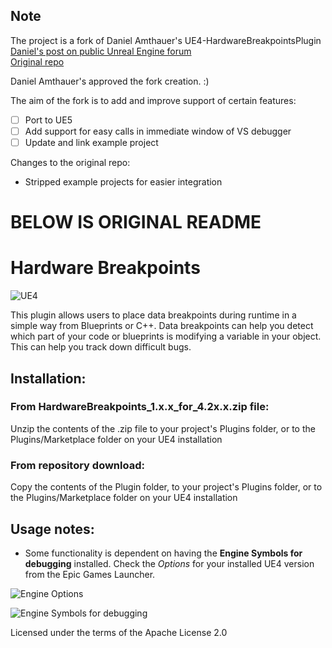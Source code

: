 ## Note

The project is a fork of Daniel Amthauer's UE4-HardwareBreakpointsPlugin  
[Daniel's post on public Unreal Engine forum](https://forums.unrealengine.com/t/free-hardware-breakpoints-a-plugin-to-let-you-set-data-breakpoints-on-any-variable-bp-or-c/210251)  
[Original repo](https://bitbucket.org/damthauer/ue4-hardwarebreakpointsplugin/src/master/)  

Daniel Amthauer's approved the fork creation. :)

The aim of the fork is to add and improve support of certain features:
- [ ] Port to UE5
- [ ] Add support for easy calls in immediate window of VS debugger
- [ ] Update and link example project

Changes to the original repo:
* Stripped example projects for easier integration

# BELOW IS ORIGINAL README
# Hardware Breakpoints
![UE4](https://img.shields.io/badge/UE4-4.24%2B-orange)

This plugin allows users to place data breakpoints during runtime in a simple way from Blueprints or C++. 
Data breakpoints can help you detect which part of your code or blueprints is modifying a variable in your object. This can help you track down difficult bugs.

## Installation:

### From HardwareBreakpoints_1.x.x_for_4.2x.x.zip file:

Unzip the contents of the .zip file to your project's Plugins folder, or to the Plugins/Marketplace folder on your UE4 installation

### From repository download:

Copy the contents of the Plugin folder, to your project's Plugins folder, or to the Plugins/Marketplace folder on your UE4 installation

## Usage notes:

* Some functionality is dependent on having the **Engine Symbols for debugging** installed. Check the *Options* for your installed UE4 version from the Epic Games Launcher.

![Engine Options](https://bitbucket.org/damthauer/ue4-hardwarebreakpointsplugin/raw/ed9a0d81f1f56f99a6890a3a174c98b980c8a5f7/Docs/Images/EngineOptions.png)

![Engine Symbols for debugging](https://bitbucket.org/damthauer/ue4-hardwarebreakpointsplugin/raw/ed9a0d81f1f56f99a6890a3a174c98b980c8a5f7/Docs/Images/EngineSymbols.png)


Licensed under the terms of the Apache License 2.0
